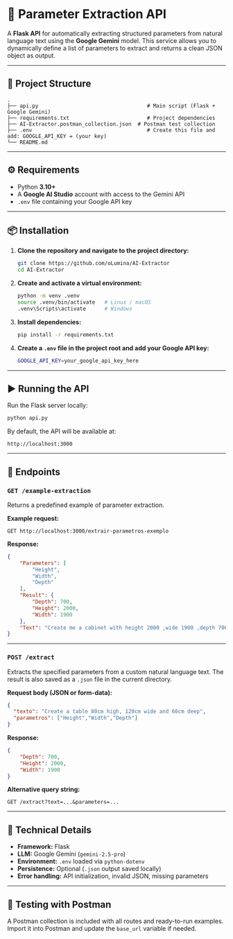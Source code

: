 # 🧠 Parameter Extraction API

A **Flask API** for automatically extracting structured parameters from natural language text using the **Google Gemini** model.
This service allows you to dynamically define a list of parameters to extract and returns a clean JSON object as output.

---

## 🚀 Project Structure

```
.
├── api.py                                   # Main script (Flask + Google Gemini)
├── requirements.txt                         # Project dependencies
├── AI-Extractor.postman_collection.json  # Postman test collection
├── .env                                     # Create this file and add: GOOGLE_API_KEY = (your key)
└── README.md
```

---

## ⚙️ Requirements

* Python **3.10+**
* A **Google AI Studio** account with access to the Gemini API
* `.env` file containing your Google API key

---

## 📦 Installation

1. **Clone the repository and navigate to the project directory:**

   ```bash
   git clone https://github.com/oLumina/AI-Extractor
   cd AI-Extractor
   ```

2. **Create and activate a virtual environment:**

   ```bash
   python -m venv .venv
   source .venv/bin/activate   # Linux / macOS
   .venv\Scripts\activate      # Windows
   ```

3. **Install dependencies:**

   ```bash
   pip install -r requirements.txt
   ```

4. **Create a `.env` file in the project root and add your Google API key:**

   ```bash
   GOOGLE_API_KEY=your_google_api_key_here
   ```

---

## ▶️ Running the API

Run the Flask server locally:

```bash
python api.py
```

By default, the API will be available at:

```
http://localhost:3000
```

---

## 🧩 Endpoints

### `GET /example-extraction`

Returns a predefined example of parameter extraction.

**Example request:**

```
GET http://localhost:3000/extrair-parametros-exemplo
```

**Response:**

```json
{
    "Parameters": [
        "Height",
        "Width",
        "Depth"
    ],
    "Result": {
        "Depth": 700,
        "Height": 2000,
        "Width": 1900
    },
    "Text": "Create me a cabinet with height 2000 ,wide 1900 ,depth 700 with 2 vertical divider , 2 horizontal divider , and remove part 2 and the part 6 has a double opening door"
}
```

---

### `POST /extract`

Extracts the specified parameters from a custom natural language text.
The result is also saved as a `.json` file in the current directory.

**Request body (JSON or form-data):**

```json
{
  "texto": "Create a table 80cm high, 120cm wide and 60cm deep",
  "parametros": ["Height","Width","Depth"]
}
```

**Response:**

```json
{
    "Depth": 700,
    "Height": 2000,
    "Width": 1900
}
```

**Alternative query string:**

```
GET /extract?text=...&parameters=...
```

---

## 🧰 Technical Details

* **Framework:** Flask
* **LLM:** Google Gemini (`gemini-2.5-pro`)
* **Environment:** `.env` loaded via `python-dotenv`
* **Persistence:** Optional (`.json` output saved locally)
* **Error handling:** API initialization, invalid JSON, missing parameters

---

## 🧪 Testing with Postman

A Postman collection is included with all routes and ready-to-run examples.
Import it into Postman and update the `base_url` variable if needed.
